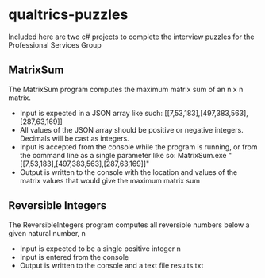 qualtrics-puzzles
=================

Included here are two c# projects to complete the interview puzzles for the Professional Services Group

MatrixSum
--------
The MatrixSum program computes the maximum matrix sum of an n x n matrix.

* Input is expected in a JSON array like such: [[7,53,183],[497,383,563],[287,63,169]]
* All values of the JSON array should be positive or negative integers. Decimals will be cast as integers.
* Input is accepted from the console while the program is running, or from the command line as a single parameter like so:
MatrixSum.exe "[[7,53,183],[497,383,563],[287,63,169]]"
* Output is written to the console with the location and values of the matrix values that would give the maximum matrix sum 




Reversible Integers
--------
The ReversibleIntegers program computes	all	reversible numbers below a given natural number, n

* Input is expected to be a single positive integer n
* Input is entered from the console
* Output is written to the console and a text file results.txt
